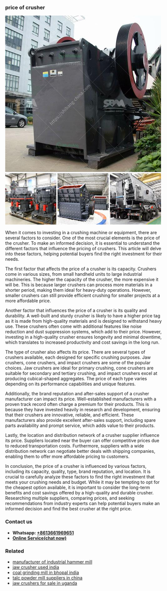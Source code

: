 <h3>price of crusher</h3><img src='1704856882.jpg' alt=''><p>When it comes to investing in a crushing machine or equipment, there are several factors to consider. One of the most crucial elements is the price of the crusher. To make an informed decision, it is essential to understand the different factors that influence the pricing of crushers. This article will delve into these factors, helping potential buyers find the right investment for their needs.</p><p>The first factor that affects the price of a crusher is its capacity. Crushers come in various sizes, from small handheld units to large industrial machineries. The higher the capacity of the crusher, the more expensive it will be. This is because larger crushers can process more materials in a shorter period, making them ideal for heavy-duty operations. However, smaller crushers can still provide efficient crushing for smaller projects at a more affordable price.</p><p>Another factor that influences the price of a crusher is its quality and durability. A well-built and sturdy crusher is likely to have a higher price tag as it is made from high-quality materials and is designed to withstand heavy use. These crushers often come with additional features like noise reduction and dust suppression systems, which add to their price. However, investing in a high-quality crusher ensures longevity and minimal downtime, which translates to increased productivity and cost savings in the long run.</p><p>The type of crusher also affects its price. There are several types of crushers available, each designed for specific crushing purposes. Jaw crushers, cone crushers, and impact crushers are some of the popular choices. Jaw crushers are ideal for primary crushing, cone crushers are suitable for secondary and tertiary crushing, and impact crushers excel at producing cubical-shaped aggregates. The price of each type varies depending on its performance capabilities and unique features.</p><p>Additionally, the brand reputation and after-sales support of a crusher manufacturer can impact its price. Well-established manufacturers with a proven track record often charge a premium for their products. This is because they have invested heavily in research and development, ensuring that their crushers are innovative, reliable, and efficient. These manufacturers also provide excellent after-sales support, including spare parts availability and prompt service, which adds value to their products.</p><p>Lastly, the location and distribution network of a crusher supplier influence its price. Suppliers located near the buyer can offer competitive prices due to reduced transportation costs. Furthermore, suppliers with a wide distribution network can negotiate better deals with shipping companies, enabling them to offer more affordable pricing to customers.</p><p>In conclusion, the price of a crusher is influenced by various factors, including its capacity, quality, type, brand reputation, and location. It is crucial to carefully analyze these factors to find the right investment that meets your crushing needs and budget. While it may be tempting to opt for the cheapest option available, it is important to consider the long-term benefits and cost savings offered by a high-quality and durable crusher. Researching multiple suppliers, comparing prices, and seeking recommendations from industry experts can help potential buyers make an informed decision and find the best crusher at the right price.</p><h3>Contact us</h3><ul><li><strong>Whatsapp:&nbsp;<a href="https://wa.me/8613661969651">+8613661969651</a></strong></li><li><a href="https://swt.shibang-china.com/?git&amp;zhl&amp;price of crusher"><strong>Online Service(chat now)</strong></a></li></ul><h3>Related</h3><ul><li><a href='manufacturer of industrial hammer mill.md'>manufacturer of industrial hammer mill</a></li><li><a href='jaw crusher used india.md'>jaw crusher used india</a></li><li><a href='coal grinding mill in bhopal india.md'>coal grinding mill in bhopal india</a></li><li><a href='talc powder mill suppliers in china.md'>talc powder mill suppliers in china</a></li><li><a href='jaw crushers for sale in uganda.md'>jaw crushers for sale in uganda</a></li></ul>
